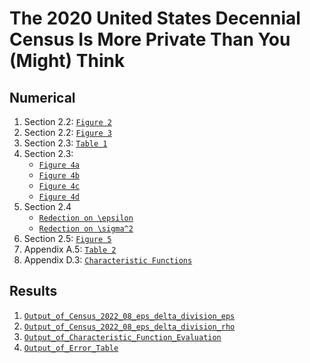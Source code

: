# The 2020 United States Decennial Census Is More Private Than You (Might) Think

## Numerical 
1. Section 2.2: [`Figure 2`](Figures/Improvement_IID.ipynb)
2. Section 2.2: [`Figure 3`](Figures/Downstream_Tasks.ipynb)
3. Section 2.3: [`Table 1`](Numerical/DP_to_Noise.m)
4. Section 2.3:
   - [`Figure 4a`](Figures/State_Error.ipynb)
   - [`Figure 4b`](Figures/Tract_Error.ipynb)
   - [`Figure 4c`](Figures/County_Error.ipynb)
   - [`Figure 4d`](Figures/PA_Block_Error.ipynb)
6. Section 2.4
   - [`Redection on \epsilon`](Numerical/Census_2022_08_eps_delta_division_eps.py)
   - [`Redection on \sigma^2`](Numerical/Census_2022_08_eps_delta_division_rho.py)
7. Section 2.5: [`Figure 5`](Figures/Downstream_Tasks.ipynb)
8. Appendix A.5: [`Table 2`](Numerical/Error_Table.m)
9. Appendix D.3: [`Characteristic Functions`](Numerical/Characteristic_Function_Evaluation.ipynb)

## Results
1. [`Output_of_Census_2022_08_eps_delta_division_eps`](Results/Output_of_Census_2022_08_eps_delta_division_eps)
2. [`Output_of_Census_2022_08_eps_delta_division_rho`](Results/Output_of_Census_2022_08_eps_delta_division_rho)
3. [`Output_of_Characteristic_Function_Evaluation`](Results/Output_of_Characteristic_Function_Evaluation)
4. [`Output_of_Error_Table`](Results/Output_of_Error_Table.txt)

